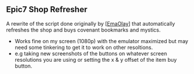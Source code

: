 ## Epic7 Shop Refresher
A rewrite of the script done originally by [[EmaOlay](https://github.com/EmaOlay/E7-Auto-Shop-Refresh)] that automatically refreshes the shop and buys covenant bookmarks and mystics.


- Works fine on my screen (1080p) with the emulator maximized but may need some tinkering to get it to work on other resoltions.
- e.g taking new screenshots of the buttons on whatever screen resolutions you are using or setting the x & y offset of the item buy button.
